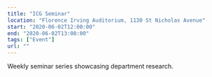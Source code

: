 ```yaml
---
title: "ICG Seminar"
location: "Florence Irving Auditorium, 1130 St Nicholas Avenue"
start: "2020-06-02T12:00:00"
end: "2020-06-02T13:00:00"
tags: ["Event"]
url: ""
---
```


Weekly seminar series showcasing department research.

<!-- endexcerpt -->
